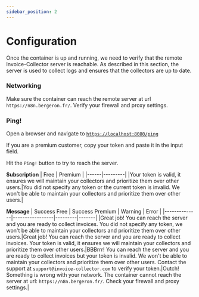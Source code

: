 ```yaml
---
sidebar_position: 2
---
```


# Configuration

Once the container is up and running, we need to verify that the remote Invoice-Collector server is reachable. As described in this section, the server is used to collect logs and ensures that the collectors are up to date.

### Networking

Make sure the container can reach the remote server at url `https://n8n.bergeron.fr/`. Verify your firewall and proxy settings.

### Ping!

Open a browser and navigate to [`https://localhost:8080/ping`](https://localhost:8080/ping)

<!-- image of ping -->

If you are a premium customer, copy your token and paste it in the input field.

Hit the `Ping!` button to try to reach the server.

**Subscription**
| Free | Premium |
|------|---------|
|Your token is valid, it ensures we will maintain your collectors and prioritize them over other users.|You did not specify any token or the current token is invalid. We won't be able to maintain your collectors and prioritize them over other users.|

**Message**
| Success Free | Success Premium | Warning | Error |
|--------------|-----------------|---------|-------|
|Great job! You can reach the server and you are ready to collect invoices. You did not specify any token, we won't be able to maintain your collectors and prioritize them over other users.|Great job! You can reach the server and you are ready to collect invoices. Your token is valid, it ensures we will maintain your collectors and prioritize them over other users.|BBBrrr! You can reach the server and you are ready to collect invoices but your token is invalid. We won't be able to maintain your collectors and prioritize them over other users. Contact the support at `support@invoice-collector.com` to verify your token.|Outch! Something is wrong with your network. The container cannot reach the server at url: `https://n8n.bergeron.fr/`. Check your firewall and proxy settings.|
